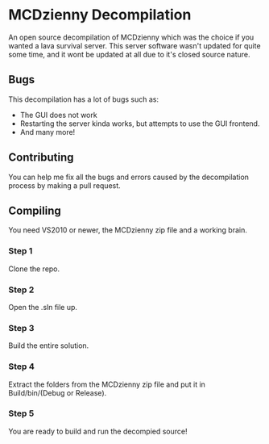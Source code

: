 # MCDzienny Decompilation
An open source decompilation of MCDzienny which was the choice if you wanted a lava survival server. This server software wasn't updated for quite some time, and it wont be updated at all due to it's closed source nature.

## Bugs
This decompilation has a lot of bugs such as:
* The GUI does not work
* Restarting the server kinda works, but attempts to use the GUI frontend.
* And many more!

## Contributing

You can help me fix all the bugs and errors caused by the decompilation process by making a pull request.

## Compiling
You need VS2010 or newer, the MCDzienny zip file and a working brain.

### Step 1
Clone the repo.

### Step 2
Open the .sln file up.

### Step 3
Build the entire solution.

### Step 4
Extract the folders from the MCDzienny zip file and put it in Build/bin/(Debug or Release).

### Step 5
You are ready to build and run the decompied source!
